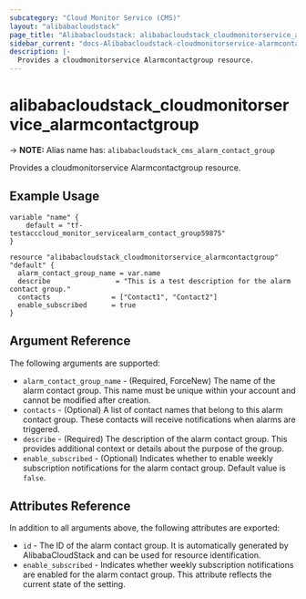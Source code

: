 ```yaml
---
subcategory: "Cloud Monitor Service (CMS)"
layout: "alibabacloudstack"
page_title: "Alibabacloudstack: alibabacloudstack_cloudmonitorservice_alarmcontactgroup"
sidebar_current: "docs-Alibabacloudstack-cloudmonitorservice-alarmcontactgroup"
description: |- 
  Provides a cloudmonitorservice Alarmcontactgroup resource.
---
```


# alibabacloudstack_cloudmonitorservice_alarmcontactgroup
-> **NOTE:** Alias name has: `alibabacloudstack_cms_alarm_contact_group`

Provides a cloudmonitorservice Alarmcontactgroup resource.

## Example Usage

```hcl
variable "name" {
    default = "tf-testacccloud_monitor_servicealarm_contact_group59875"
}

resource "alibabacloudstack_cloudmonitorservice_alarmcontactgroup" "default" {
  alarm_contact_group_name = var.name
  describe                = "This is a test description for the alarm contact group."
  contacts               = ["Contact1", "Contact2"]
  enable_subscribed      = true
}
```

## Argument Reference

The following arguments are supported:

* `alarm_contact_group_name` - (Required, ForceNew) The name of the alarm contact group. This name must be unique within your account and cannot be modified after creation.
* `contacts` - (Optional) A list of contact names that belong to this alarm contact group. These contacts will receive notifications when alarms are triggered.
* `describe` - (Required) The description of the alarm contact group. This provides additional context or details about the purpose of the group.
* `enable_subscribed` - (Optional) Indicates whether to enable weekly subscription notifications for the alarm contact group. Default value is `false`.

## Attributes Reference

In addition to all arguments above, the following attributes are exported:

* `id` - The ID of the alarm contact group. It is automatically generated by AlibabaCloudStack and can be used for resource identification.
* `enable_subscribed` - Indicates whether weekly subscription notifications are enabled for the alarm contact group. This attribute reflects the current state of the setting.
